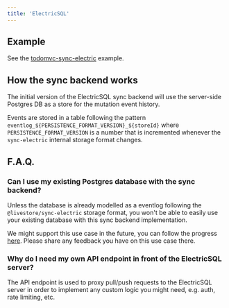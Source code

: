 ```yaml
---
title: 'ElectricSQL'
---
```


## Example

See the [todomvc-sync-electric](https://github.com/livestorejs/livestore/tree/main/examples/src/todomvc-sync-electric) example.

## How the sync backend works

The initial version of the ElectricSQL sync backend will use the server-side Postgres DB as a store for the mutation event history.

Events are stored in a table following the pattern `eventlog_${PERSISTENCE_FORMAT_VERSION}_${storeId}` where `PERSISTENCE_FORMAT_VERSION` is a number that is incremented whenever the `sync-electric` internal storage format changes.

## F.A.Q.

### Can I use my existing Postgres database with the sync backend?

Unless the database is already modelled as a eventlog following the `@livestore/sync-electric` storage format, you won't be able to easily use your existing database with this sync backend implementation.

We might support this use case in the future, you can follow the progress [here](https://github.com/livestorejs/livestore/issues/286). Please share any feedback you have on this use case there.

### Why do I need my own API endpoint in front of the ElectricSQL server?

The API endpoint is used to proxy pull/push requests to the ElectricSQL server in order to implement any custom logic you might need, e.g. auth, rate limiting, etc.
